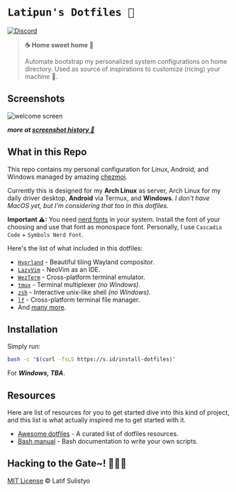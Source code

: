 # `Latipun's Dotfiles 🏡`

[![Discord][discord-image]][discord-url]

> **☕ Home sweet home 🏡**
>
> Automate bootstrap my personalized system configurations on home directory.
> Used as source of inspirations to customize (ricing) your machine 🍙.

## Screenshots

![welcome screen](https://user-images.githubusercontent.com/20012970/191744493-87f1bfee-5758-4919-ab37-ff1338e904c3.gif)

_**more at [screenshot history 📸](https://github.com/latipun7/dotfiles/discussions/10)**_

## What in this Repo

This repo contains my personal configuration for Linux, Android, and Windows
managed by amazing [chezmoi](https://chezmoi.io).

Currently this is designed for my **Arch Linux** as server, Arch Linux for my
daily driver desktop, **Android** via Termux, and **Windows**.
_I don't have MacOS yet, but I'm considering that too in this dotfiles._

**Important ⚠:** You need [nerd fonts][nerd-fonts] in your system.
Install the font of your choosing and use that font as monospace font.
Personally, I use `Cascadia Code` + `Symbols Nerd Font`.

Here's the list of what included in this dotfiles:

- [`Hyprland`](https://hyprland.org/) - Beautiful tiling Wayland compositor.
- [`LazyVim`](https://www.lazyvim.org) - NeoVim as an IDE.
- [`WezTerm`](https://wezfurlong.org/wezterm/) - Cross-platform terminal emulator.
- [`tmux`](https://github.com/tmux/tmux) - Terminal multiplexer _(no Windows)_.
- [`zsh`](https://zsh.sourceforge.io/) - Interactive unix-like shell _(no Windows)_.
- [`lf`](https://github.com/gokcehan/lf) - Cross-platform terminal file manager.
- And [many more](./home).

## Installation

Simply run:

```bash
bash -c "$(curl -fsLS https://s.id/install-dotfiles)"
```

For _**Windows, TBA**_.

## Resources

Here are list of resources for you to get started dive into this kind of project,
and this list is what actually inspired me to get started with it.

- [Awesome dotfiles][awe-dot] - A curated list of dotfiles resources.
- [Bash manual][bash] - Bash documentation to write your own scripts.

## Hacking to the Gate~! 🧑‍💻🎶

[MIT License](./license) © Latif Sulistyo

<!-- Variables -->

[discord-image]: https://img.shields.io/discord/758271814153011201?label=Developers%20Indonesia&logo=discord&style=flat-square
[discord-url]: https://discord.gg/njSj2Nq "Chat and discuss at Developers Indonesia"
[awe-dot]: https://github.com/webpro/awesome-dotfiles#readme "Awesome Dotfiles"
[bash]: https://www.gnu.org/software/bash/manual/bash.html "Bash Manual"
[nerd-fonts]: https://www.nerdfonts.com/ "NerdFonts"

